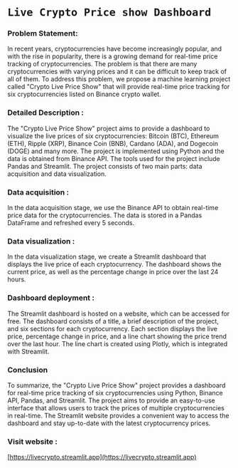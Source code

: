 # `Live Crypto Price show Dashboard`

### Problem Statement:

In recent years, cryptocurrencies have become increasingly popular, and with the rise in popularity, there is a growing demand for real-time price tracking of cryptocurrencies. The problem is that there are many cryptocurrencies with varying prices and it can be difficult to keep track of all of them. To address this problem, we propose a machine learning project called "Crypto Live Price Show" that will provide real-time price tracking for six cryptocurrencies listed on Binance crypto wallet.

### Detailed Description :

The "Crypto Live Price Show" project aims to provide a dashboard to visualize the live prices of six cryptocurrencies: Bitcoin (BTC), Ethereum (ETH), Ripple (XRP), Binance Coin (BNB), Cardano (ADA), and Dogecoin (DOGE) and many more. The project is implemented using Python and the data is obtained from Binance API. The tools used for the project include Pandas and Streamlit.
The project consists of two main parts: data acquisition and data visualization. 

### Data acquisition :
In the data acquisition stage, we use the Binance API to obtain real-time price data for the cryptocurrencies. The data is stored in a Pandas DataFrame and refreshed every 5 seconds. 

### Data visualization :
In the data visualization stage, we create a Streamlit dashboard that displays the live price of each cryptocurrency. The dashboard shows the current price, as well as the percentage change in price over the last 24 hours.

### Dashboard deployment : 
The Streamlit dashboard is hosted on a website, which can be accessed for free. The dashboard consists of a title, a brief description of the project, and six sections for each cryptocurrency. Each section displays the live price, percentage change in price, and a line chart showing the price trend over the last hour. The line chart is created using Plotly, which is integrated with Streamlit.

### Conclusion
To summarize, the "Crypto Live Price Show" project provides a dashboard for real-time price tracking of six cryptocurrencies using Python, Binance API, Pandas, and Streamlit. The project aims to provide an easy-to-use interface that allows users to track the prices of multiple cryptocurrencies in real-time. The Streamlit website provides a convenient way to access the dashboard and stay up-to-date with the latest cryptocurrency prices.


### Visit website :
[https://livecrypto.streamlit.app](https://livecrypto.streamlit.app)
